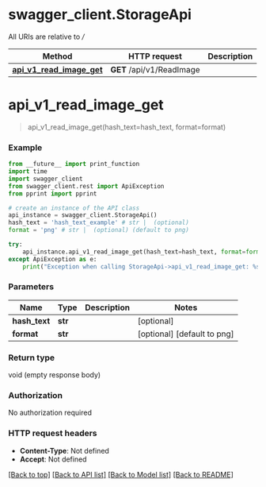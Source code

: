# swagger_client.StorageApi

All URIs are relative to */*

Method | HTTP request | Description
------------- | ------------- | -------------
[**api_v1_read_image_get**](StorageApi.md#api_v1_read_image_get) | **GET** /api/v1/ReadImage | 

# **api_v1_read_image_get**
> api_v1_read_image_get(hash_text=hash_text, format=format)



### Example
```python
from __future__ import print_function
import time
import swagger_client
from swagger_client.rest import ApiException
from pprint import pprint

# create an instance of the API class
api_instance = swagger_client.StorageApi()
hash_text = 'hash_text_example' # str |  (optional)
format = 'png' # str |  (optional) (default to png)

try:
    api_instance.api_v1_read_image_get(hash_text=hash_text, format=format)
except ApiException as e:
    print("Exception when calling StorageApi->api_v1_read_image_get: %s\n" % e)
```

### Parameters

Name | Type | Description  | Notes
------------- | ------------- | ------------- | -------------
 **hash_text** | **str**|  | [optional] 
 **format** | **str**|  | [optional] [default to png]

### Return type

void (empty response body)

### Authorization

No authorization required

### HTTP request headers

 - **Content-Type**: Not defined
 - **Accept**: Not defined

[[Back to top]](#) [[Back to API list]](../README.md#documentation-for-api-endpoints) [[Back to Model list]](../README.md#documentation-for-models) [[Back to README]](../README.md)

